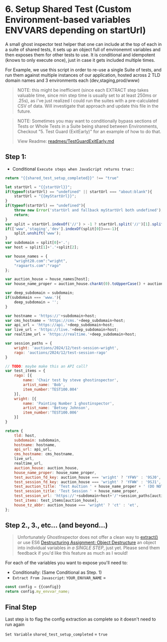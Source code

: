 # 6. Setup Shared Test (Custom Environment-based variables ENVVARS depending on startUrl)

A small ghost inspector test helper that one can include at the top of each in a suite of shared tests, it sets up an object full of environemnt variables and then exposes them for other tests to use. It is conditional and idempotent (knows to only execute once), just in case it gets included multiple times.

For Example, we use this script in order to re-use a single Suite of tests, and run them against multiple instances of our application, hosted across 2 TLD domain names and 3 environments each (dev,staging,prod/www)

> NOTE: this might be inefficient (since each EXTRACT step takes valuable time, since min step time is usually set to at least 250ms or .25s), as i've just realized I could run the suites with a pre-calculated CSV of data. Will investigate that approach and update this file in the future.

> NOTE: Sometimes you may want to conditionally bypass sections of Tests or Whole Tests in a Suite being shared between Environments, Checkout "5. Test Guard (ExitEarly)" for an example of how to do that.
>
> View Readme: [readmes/TestGuardExitEarly.md](https://github.com/jakedowns/ghost-inspector-helpers/blob/master/readmes/TestGuardExitEarly.md)

## Step 1:

- Conditional `Execute steps when JavaScript returns true:`:

```javascript
return "{{shared_test_setup_completed}}" !== "true"
```

```javascript
let startUrl = "{{startUrl}}";
if(typeof(startUrl) == "undefined" || startUrl === "about:blank"){
    startUrl = "{{myStartUrl}}";
}
if(typeof(startUrl) == "undefined"){
    throw new Error('startUrl and fallback myStartUrl both undefined');
    return;
}
var split = startUrl.indexOf('//') > -1 ? startUrl.split('//')[1].split('.') : startUrl.split('.');
if(['www','staging','dev'].indexOf(split[0])===-1){
    split.unshift('www');
}
var subdomain = split[0]+'.';
var host = split[1]+'.'+split[2];

var house_names = {
    "wright20.com":"wright",
    "ragoarts.com":"rago"
};

var auction_house = house_names[host];
var house_name_proper = auction_house.charAt(0).toUpperCase() + auction_house.slice(1)

var deep_subdomain = subdomain;
if(subdomain === 'www.'){
    deep_subdomain = '';
}

var hostname = 'https://'+subdomain+host;
var cms_hostname = 'https://cms.'+deep_subdomain+host;
var api_url = 'https://api.'+deep_subdomain+host;
var live_url = 'https://live.'+deep_subdomain+host;
var realtime_url = 'https://realtime.'+deep_subdomain+host;

var session_paths = {
    wright: 'auctions/2024/12/test-session-wright',
    rago: 'auctions/2024/12/test-session-rago'
}

// TODO: maybe make this an API call?
var test_items = {
    rago: [{
        name: 'Chair test by steve ghostinspector',
        artist_name: 'Bob',
        item_number:'TEST100.004'
    }],
    wright: [{
        name: 'Painting Number 1 ghostinspector',
        artist_name: 'Betsey Johnson',
        item_number:'TEST100.006'
    }]
}

return {
    tld: host,
    subdomain: subdomain,
    hostname: hostname,
    api_url: api_url,
    cms_hostname: cms_hostname,
    live_url,
    realtime_url,
    auction_house: auction_house,
    house_name_proper: house_name_proper,
    test_auction_fd_key: auction_house === 'wright' ? 'YFWV' : '9SJ0',
    test_session_fd_key: auction_house === 'wright' ? 'YFWW' : '9SJ1',
    test_auction_title: 'Test Auction ' + house_name_proper + ' (DO NOT USE)',
    test_session_title: 'Test Session ' + house_name_proper,
    test_session_url: 'https://'+subdomain+host+'/'+session_paths[auction_house],
    test_items: test_items[auction_house],
    house_tz_abbr: auction_house === 'wright' ? 'ct' : 'et',
};
```

## Step 2., 3., etc... (and beyond...)

> Unfortunately GhostInspector does not offer a clean way to [extract()](https://www.php.net/manual/en/function.extract.php) or use ES6 [Destructuring Assignment: Object Destructure](https://developer.mozilla.org/en-US/docs/Web/JavaScript/Reference/Operators/Destructuring_assignment#Object_destructuring) an object into individual variables _in a SINGLE STEP_, just yet. Please send them feedback if you'd like this feature as much as I would!

For each of the variables you want to expose you'll need to:

- Conditionally: (Same Conditional as Step. 1)
- `Extract From Javascript`: `YOUR_ENVVAR_NAME` =  
```javascript
const config = {{config}}
return config.my_envvar_name;
```

## Final Step

Last step is to flag the config extraction as complete so it doesn't need to run again

`Set Variable` `shared_test_setup_completed` = `true`
